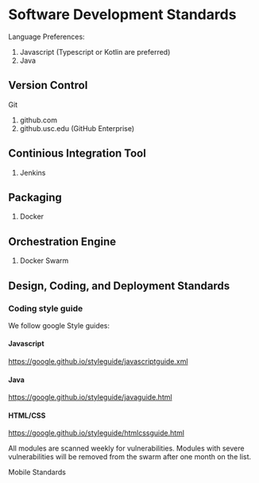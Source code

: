 # Software Development Standards

Language Preferences:
1. Javascript (Typescript or Kotlin are preferred)
2. Java

## Version Control
Git
1. github.com
2. github.usc.edu (GitHub Enterprise)

## Continious Integration Tool
1. Jenkins

## Packaging
1. Docker

## Orchestration Engine
1. Docker Swarm

## Design, Coding, and Deployment Standards

### Coding style guide
We follow google Style guides:
#### Javascript
https://google.github.io/styleguide/javascriptguide.xml
#### Java
https://google.github.io/styleguide/javaguide.html
#### HTML/CSS
https://google.github.io/styleguide/htmlcssguide.html

All modules are scanned weekly for vulnerabilities.
Modules with severe vulnerabilities will be removed from the swarm after one month on the list.

Mobile Standards
